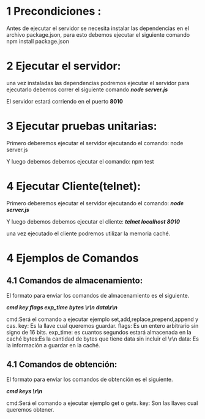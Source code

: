 # 1 Precondiciones :

Antes de ejecutar el servidor se necesita instalar las dependencias en el archivo package.json, para esto debemos ejecutar el siguiente comando 
npm install package.json

# 2 Ejecutar el servidor:

una vez instaladas las dependencias podremos ejecutar el servidor para ejecutarlo debemos correr el siguiente comando 
***node server.js*** 

El servidor estará corriendo en el puerto **8010**

# 3 Ejecutar pruebas unitarias:

Primero deberemos ejecutar el servidor ejecutando el comando:
node server.js 

Y luego debemos debemos ejecutar el comando:
npm test

# 4 Ejecutar Cliente(telnet):

Primero deberemos ejecutar el servidor ejecutando el comando:
***node server.js*** 

Y luego debemos debemos ejecutar el cliente:
***telnet localhost 8010***

 una vez ejecutado el cliente podremos utilizar la memoria caché.

# 4 Ejemplos de Comandos
	
## 4.1 Comandos de almacenamiento:

El formato para enviar los comandos de almacenamiento es el siguiente.

***cmd key flags exp_time bytes \r\n
data\r\n***

cmd:Será el comando a ejecutar ejemplo set,add,replace,prepend,append y cas.
key: Es la llave cual queremos guardar.
flags: Es un entero arbitrario sin signo de 16 bits.
exp_time: es cuantos segundos estará almacenada en la caché
bytes:Es la cantidad de bytes que tiene data sin incluir el \r\n
data: Es la información a guardar en la caché.

## 4.1 Comandos de obtención:

El formato para enviar los comandos de obtención es el siguiente.

***cmd keys \r\n***

cmd:Será el comando a ejecutar ejemplo get o gets.
key: Son las llaves cual queremos obtener.
